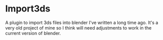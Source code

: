 # Import3ds
A plugin to import 3ds files into blender I've written a long time ago.
It's a very old project of mine so I think will need adjustments to work in the current version of blender.
